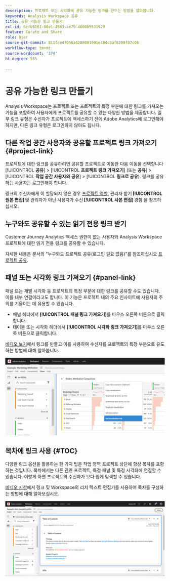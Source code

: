 ```yaml
---
description: 프로젝트 또는 시각화에 공유 가능한 링크를 만드는 방법을 알아봅니다.
keywords: Analysis Workspace 공유
title: 공유 가능한 링크 만들기
exl-id: 6cfb5161-08e1-4583-ae79-4600b5531929
feature: Curate and Share
role: User
source-git-commit: 811fce4f056a6280081901e484c3af8209f87c06
workflow-type: tm+mt
source-wordcount: '374'
ht-degree: 55%

---
```


# 공유 가능한 링크 만들기

Analysis Workspace는 프로젝트 또는 프로젝트의 특정 부분에 대한 링크를 가져오는 기능을 포함하여 사용자에게 프로젝트를 공유할 수 있는 다양한 방법을 제공합니다. 일부 링크 유형은 수신자가 프로젝트에 액세스하기 전에 Adobe Analytics에 로그인해야 하지만, 다른 링크 유형은 로그인하지 않아도 됩니다.

## 다른 작업 공간 사용자와 공유할 프로젝트 링크 가져오기 {#project-link}

프로젝트에 대한 링크를 공유하려면 공유할 프로젝트로 이동한 다음 이동을 선택합니다 [!UICONTROL **공유**] > [!UICONTROL **프로젝트 링크 가져오기**] (또는 **공유**] > [!UICONTROL **작업 공간 사용자와 공유**] > [!UICONTROL **링크로 공유**). 링크를 공유하는 사용자는 로그인해야 합니다.

링크의 수신자에게 이 할당되지 않은 경우 [프로젝트 역할](https://experienceleague.adobe.com/docs/analytics/analyze/analysis-workspace/curate-share/share-projects.html?lang=ko-KR), 관리자 받기 **[!UICONTROL 원본 편집]** 및 관리자가 아닌 사용자가 수신 **[!UICONTROL 사본 편집]** 경험 을 참조하십시오.

## 누구와도 공유할 수 있는 읽기 전용 링크 받기

Customer Journey Analytics 액세스 권한이 없는 사용자와 Analysis Workspace 프로젝트에 대한 읽기 전용 링크를 공유할 수 있습니다.

자세한 내용은 문서의 &quot;누구와도 프로젝트 공유(로그인 필요 없음)&quot;를 참조하십시오 [프로젝트 공유](/help/analysis-workspace/curate-share/share-projects.md).

## 패널 또는 시각화 링크 가져오기 {#panel-link}

패널 또는 개별 시각화 등 프로젝트의 특정 부분에 대한 링크를 공유할 수도 있습니다. 이를 내부 연결이라고도 합니다. 이 기능은 프로젝트 내의 주요 인사이트에 사용자의 주의를 기울이는 데 유용할 수 있습니다.

* 패널 헤더에서 **[!UICONTROL 패널 링크 가져오기]**&#x200B;를 마우스 오른쪽 버튼으로 클릭합니다.
* 테이블 또는 시각화 헤더에서 **[!UICONTROL 시각화 링크 가져오기]**&#x200B;를 마우스 오른쪽 버튼으로 클릭합니다.

[비디오 보기](https://experienceleague.adobe.com/docs/analytics-learn/tutorials/analysis-workspace/visualizations/intra-linking-in-analysis-workspace.html?lang=ko-KR)에서 링크를 만들고 이를 사용하여 수신자를 프로젝트의 특정 부분으로 유도하는 방법에 대해 알아봅니다.

![시각화 가져오기 링크가 강조 표시된 헤더를 마우스 오른쪽 단추로 클릭한 후 드롭다운 메뉴입니다.](assets/get-viz-link.png)

## 목차에 링크 사용 {#TOC}

다양한 링크 옵션을 활용하는 한 가지 팁은 작업 영역 프로젝트 상단에 항상 목차를 포함하는 것입니다. 목차에서는 다른 관련 프로젝트, 특정 패널 및 특정 시각화에 연결할 수 있습니다. 이렇게 하면 프로젝트의 수신자가 보다 쉽게 탐색할 수 있습니다.

[비디오 시청](https://experienceleague.adobe.com/docs/analytics-learn/tutorials/analysis-workspace/navigating-workspace-projects/create-a-toc-in-analysis-workspace.html?lang=ko-KR)에서 링크 및 Workspace의 리치 텍스트 편집기를 사용하여 목차를 구성하는 방법에 대해 알아보십시오.

![프로젝트 목차.](assets/toc.png)
